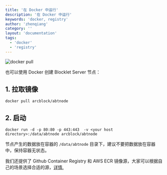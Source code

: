 ```yaml
---
title: '在 Docker 中运行'
description: '在 Docker 中运行'
keywords: 'docker, registry'
author: 'zhenqiang'
category: ''
layout: 'documentation'
tags:
  - 'docker'
  - 'registry'
---
```


![docker pull](https://img.shields.io/docker/pulls/arcblock/abtnode.svg)

也可以使用 Docker 创建 Blocklet Server 节点：

## 1. 拉取镜像

```shell
docker pull arcblock/abtnode
```

## 2. 启动

```shell
docker run -d -p 80:80 -p 443:443  -v <your host directory>:/data/abtnode arcblock/abtnode
```

节点产生的数据放在容器的 `/data/abtnode` 目录下，建议不要把数据放在容器中，保持容器无状态。

我们还提供了 Github Container Registry 和 AWS ECR 镜像源，大家可以根据自己的场景选择合适的源，[详情.](../../developer/docker-registry)
